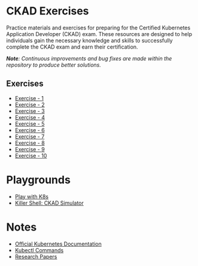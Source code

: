 # CKAD Exercises

Practice materials and exercises for preparing for the Certified Kubernetes Application Developer (CKAD) exam. These resources are designed to help individuals gain the necessary knowledge and skills to successfully complete the CKAD exam and earn their certification.

****Note***: Continuous improvements and bug fixes are made within the repository to produce better solutions.*

## Exercises

- [Exercise - 1](/exercise-1) 
- [Exercise - 2](/exercise-2) 
- [Exercise - 3](/exercise-3) 
- [Exercise - 4](/exercise-4) 
- [Exercise - 5](/exercise-5) 
- [Exercise - 6](/exercise-6) 
- [Exercise - 7](/exercise-7) 
- [Exercise - 8](/exercise-8) 
- [Exercise - 9](/exercise-9) 
- [Exercise - 10](/exercise-10) 

# Playgrounds
- [Play with K8s](https://labs.play-with-k8s.com/)
- [Killer Shell: CKAD Simulator](https://killer.sh/ckad)

# Notes
- [Official Kubernetes Documentation](https://kubernetes.io/docs/)
- [Kubectl Commands](https://kubernetes.io/docs/reference/generated/kubectl/kubectl-commands)
- [Research Papers](docs/)
